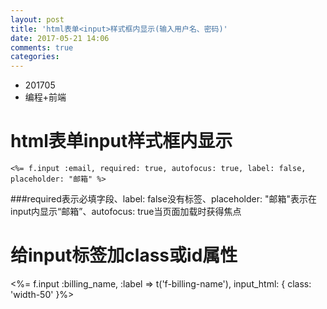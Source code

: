 ```yaml
---
layout: post
title: 'html表单<input>样式框内显示(输入用户名、密码)'
date: 2017-05-21 14:06
comments: true
categories: 
---
```

* 201705
* 编程+前端



# html表单input样式框内显示

```
<%= f.input :email, required: true, autofocus: true, label: false, placeholder: "邮箱" %>
```
###required表示必填字段、label: false没有标签、placeholder: "邮箱"表示在input内显示“邮箱”、autofocus: true当页面加载时获得焦点

# 给input标签加class或id属性
<%= f.input :billing_name, :label => t('f-billing-name'), input_html: { class: 'width-50' }%>